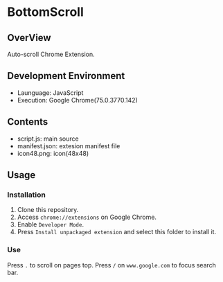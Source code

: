 # BottomScroll

## OverView
Auto-scroll Chrome Extension.

## Development Environment
 * Launguage: JavaScript
 * Execution: Google Chrome(75.0.3770.142)

## Contents
 * script.js: main source
 * manifest.json: extesion manifest file
 * icon48.png: icon(48x48)

## Usage

### Installation
 1. Clone this repository.
 2. Access `chrome://extensions` on Google Chrome.
 3. Enable `Developer Mode`.
 4. Press `Install unpackaged extension` and select this folder to install it.

###  Use
Press `.` to scroll on pages top.
Press `/` on `www.google.com` to focus search bar.